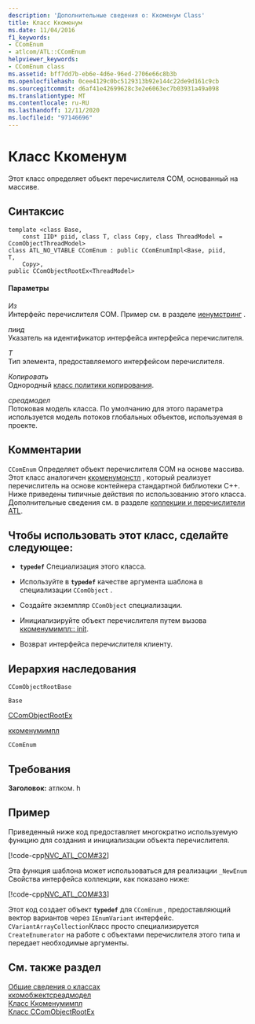 ```yaml
---
description: 'Дополнительные сведения о: Ккоменум Class'
title: Класс Ккоменум
ms.date: 11/04/2016
f1_keywords:
- CComEnum
- atlcom/ATL::CComEnum
helpviewer_keywords:
- CComEnum class
ms.assetid: bff7dd7b-eb6e-4d6e-96ed-2706e66c8b3b
ms.openlocfilehash: 0cee4129c0bc5129313b92e144c22de9d161c9cb
ms.sourcegitcommit: d6af41e42699628c3e2e6063ec7b03931a49a098
ms.translationtype: MT
ms.contentlocale: ru-RU
ms.lasthandoff: 12/11/2020
ms.locfileid: "97146696"
---
```

# <a name="ccomenum-class"></a>Класс Ккоменум

Этот класс определяет объект перечислителя COM, основанный на массиве.

## <a name="syntax"></a>Синтаксис

```
template <class Base,
    const IID* piid, class T, class Copy, class ThreadModel = CcomObjectThreadModel>
class ATL_NO_VTABLE CComEnum : public CComEnumImpl<Base, piid,
T,
    Copy>,
public CComObjectRootEx<ThreadModel>
```

#### <a name="parameters"></a>Параметры

*Из*<br/>
Интерфейс перечислителя COM. Пример см. в разделе [иенумстринг](/windows/win32/api/objidl/nn-objidl-ienumstring) .

*пиид*<br/>
Указатель на идентификатор интерфейса интерфейса перечислителя.

*T*<br/>
Тип элемента, предоставляемого интерфейсом перечислителя.

*Копировать*<br/>
Однородный [класс политики копирования](../../atl/atl-copy-policy-classes.md).

*среадмодел*<br/>
Потоковая модель класса. По умолчанию для этого параметра используется модель потоков глобальных объектов, используемая в проекте.

## <a name="remarks"></a>Комментарии

`CComEnum` Определяет объект перечислителя COM на основе массива. Этот класс аналогичен [ккоменумонстл](../../atl/reference/ccomenumonstl-class.md) , который реализует перечислитель на основе контейнера стандартной библиотеки C++. Ниже приведены типичные действия по использованию этого класса. Дополнительные сведения см. в разделе [коллекции и перечислители ATL](../../atl/atl-collections-and-enumerators.md).

## <a name="to-use-this-class"></a>Чтобы использовать этот класс, сделайте следующее:

- **`typedef`** Специализация этого класса.

- Используйте в **`typedef`** качестве аргумента шаблона в специализации `CComObject` .

- Создайте экземпляр `CComObject` специализации.

- Инициализируйте объект перечислителя путем вызова [ккоменумимпл:: init](../../atl/reference/ccomenumimpl-class.md#init).

- Возврат интерфейса перечислителя клиенту.

## <a name="inheritance-hierarchy"></a>Иерархия наследования

`CComObjectRootBase`

`Base`

[CComObjectRootEx](../../atl/reference/ccomobjectrootex-class.md)

[ккоменумимпл](../../atl/reference/ccomenumimpl-class.md)

`CComEnum`

## <a name="requirements"></a>Требования

**Заголовок:** атлком. h

## <a name="example"></a>Пример

Приведенный ниже код предоставляет многократно используемую функцию для создания и инициализации объекта перечислителя.

[!code-cpp[NVC_ATL_COM#32](../../atl/codesnippet/cpp/ccomenum-class_1.h)]

Эта функция шаблона может использоваться для реализации `_NewEnum` Свойства интерфейса коллекции, как показано ниже:

[!code-cpp[NVC_ATL_COM#33](../../atl/codesnippet/cpp/ccomenum-class_2.h)]

Этот код создает объект **`typedef`** для `CComEnum` , предоставляющий вектор вариантов через `IEnumVariant` интерфейс. `CVariantArrayCollection`Класс просто специализируется `CreateEnumerator` на работе с объектами перечислителя этого типа и передает необходимые аргументы.

## <a name="see-also"></a>См. также раздел

[Общие сведения о классах](../../atl/atl-class-overview.md)<br/>
[ккомобжектсреадмодел](atl-typedefs.md#ccomobjectthreadmodel)<br/>
[Класс Ккоменумимпл](../../atl/reference/ccomenumimpl-class.md)<br/>
[Класс CComObjectRootEx](../../atl/reference/ccomobjectrootex-class.md)
